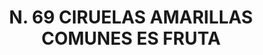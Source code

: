 ---
title: "N. 69 CIRUELAS AMARILLAS COMUNES ES FRUTA"
plant-name: "N. 69"
plant-number: "069"
plant-xml: "/assets/xml/plant069.xml"
plant-img1: "/assets/img/plant069_verso.jpg"
plant-img2: "/assets/img/plant069.jpg"
plant-title: "N. 69 CIRUELAS AMARILLAS COMUNES ES FRUTA"
plant-taxon-link: ""
plant-taxon-content: ""
layout: single-xml
---